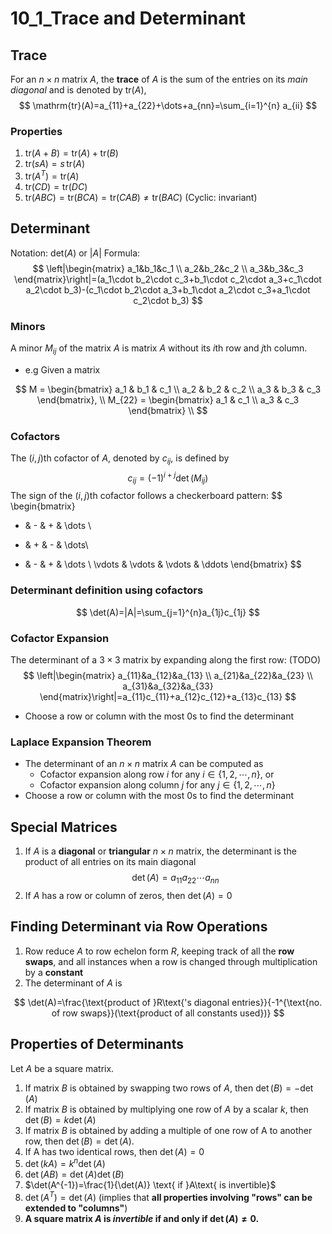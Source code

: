# 10_1_Trace and Determinant

## Trace

For an $n\times n$ matrix $A$, the **trace** of $A$ is the sum of the entries on its *main diagonal* and is denoted by $\mathrm{tr}(A)$,
$$
\mathrm{tr}(A)=a_{11}+a_{22}+\dots+a_{nn}=\sum_{i=1}^{n} a_{ii}
$$

### Properties

1. $\mathrm{tr}(A+B)=\mathrm{tr}(A)+\mathrm{tr}(B)$
2. $\mathrm{tr}(sA)=s\,\mathrm{tr}(A)$
3. $\mathrm{tr}(A^T)=\mathrm{tr}(A)$
4. $\mathrm{tr}(CD)=\mathrm{tr}(DC)$
5. $\mathrm{tr}(ABC)=\mathrm{tr}(BCA)=\mathrm{tr}(CAB)\neq\mathrm{tr}(BAC)$ (Cyclic: invariant)

## Determinant

Notation: $\mathrm{det}(A)$ or $|A|$
Formula:
$$
\left|\begin{matrix}
a_1&b_1&c_1 \\
a_2&b_2&c_2 \\
a_3&b_3&c_3
\end{matrix}\right|=(a_1\cdot b_2\cdot c_3+b_1\cdot c_2\cdot a_3+c_1\cdot a_2\cdot b_3)-(c_1\cdot b_2\cdot a_3+b_1\cdot a_2\cdot c_3+a_1\cdot c_2\cdot b_3)
$$

### Minors

A minor $M_{ij}$ of the matrix $A$ is matrix $A$ without its $i$th row and $j$th column.

- e.g Given a matrix

$$
M = \begin{bmatrix} a_1 & b_1 & c_1 \\ a_2 & b_2 & c_2 \\ a_3 & b_3 & c_3 \end{bmatrix}, \\ M_{22} = \begin{bmatrix} a_1 & c_1 \\ a_3 & c_3 \end{bmatrix} \\
$$

### Cofactors

The $(i,j)$th cofactor of $A$, denoted by $c_{ij}$, is defined by
$$c_{ij}=(-1)^{i+j}\det(M_{ij})$$
The sign of the $(i,j)$th cofactor follows a checkerboard pattern:
$$
\begin{bmatrix}
+ & - & + & \dots \\
- & + & - & \dots\\
+ & - & + & \dots \\
\vdots & \vdots & \vdots & \ddots
\end{bmatrix}
$$

### Determinant definition using cofactors

$$
\det(A)=|A|=\sum_{j=1}^{n}a_{1j}c_{1j}
$$

### Cofactor Expansion

The determinant of a $3\times 3$ matrix by expanding along the first row: (TODO)
$$
\left|\begin{matrix} a_{11}&a_{12}&a_{13} \\
a_{21}&a_{22}&a_{23} \\
a_{31}&a_{32}&a_{33}
\end{matrix}\right|=a_{11}c_{11}+a_{12}c_{12}+a_{13}c_{13}
$$

- Choose a row or column with the most $0$s to find the determinant

### Laplace Expansion Theorem

- The determinant of an $n \times n$ matrix $A$ can be computed as
    - Cofactor expansion along row $i$ for any $i \in \{1,2,\cdots,n\}$, or
    - Cofactor expansion along column $j$ for any $j \in \{1,2,\cdots,n\}$
- Choose a row or column with the most $0$s to find the determinant

## Special Matrices

1. If $A$ is a **diagonal** or **triangular** $n \times n$ matrix, the determinant is the product of all entries on its main diagonal
$$\det(A) = a_{11}a_{22}\cdots a_{nn}$$
2. If $A$ has a row or column of zeros, then $\det(A) = 0$

## Finding Determinant via Row Operations

1. Row reduce $A$ to row echelon form $R$, keeping track of all the **row swaps**, and all instances when a row is changed through multiplication by a **constant**
2. The determinant of $A$ is

$$
\det(A)=\frac{\text{product of }R\text{'s diagonal entries}}{-1^{\text{no. of row swaps}}(\text{product of all constants used})}
$$

## Properties of Determinants

Let $A$ be a square matrix.

1. If matrix $B$ is obtained by swapping two rows of $A$, then $\det(B) = −\det(A)$
2. If matrix $B$ is obtained by multiplying one row of $A$ by a scalar $k$, then $\det(B) = k \det(A)$
3. If matrix $B$ is obtained by adding a multiple of one row of A to another row, then $\det(B) = \det(A)$.
4. If A has two identical rows, then $\det(A) = 0$
5. $\det(kA)=k^n\det(A)$
6. $\det(AB)=\det(A)\det(B)$
7. $\det(A^{-1})=\frac{1}{\det(A)} \text{ if }A\text{ is invertible}$
8. $\det(A^T)=\det(A)$ (implies that **all properties involving "rows" can be extended to "columns"**)
9. **A square matrix $A$ is *invertible* if and only if $\det(A)\neq 0$.**
